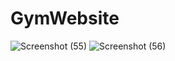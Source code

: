 # GymWebsite
![Screenshot (55)](https://user-images.githubusercontent.com/74754635/103224619-0aa82300-494e-11eb-85a8-facffb019175.png)
![Screenshot (56)](https://user-images.githubusercontent.com/74754635/103224653-198ed580-494e-11eb-8781-799d152ef2fd.png)

